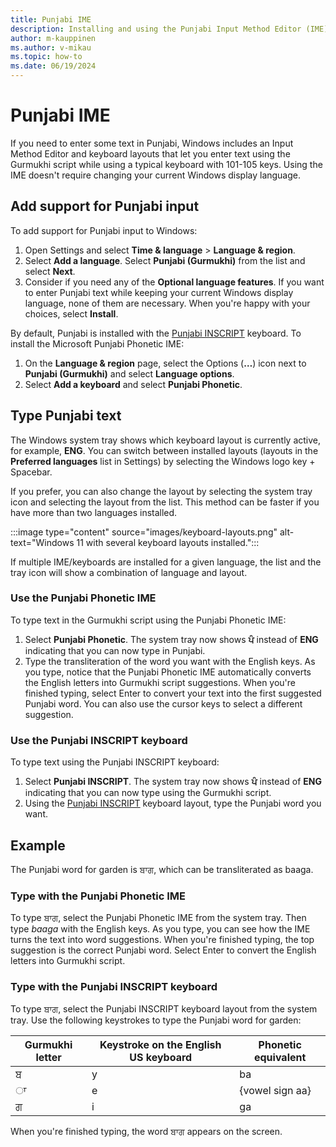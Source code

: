 ```yaml
---
title: Punjabi IME
description: Installing and using the Punjabi Input Method Editor (IME)
author: m-kauppinen
ms.author: v-mikau
ms.topic: how-to
ms.date: 06/19/2024
---
```


# Punjabi IME

If you need to enter some text in Punjabi, Windows includes an Input Method Editor and keyboard layouts that let you enter text using the Gurmukhi script while using a typical keyboard with 101-105 keys. Using the IME doesn't require changing your current Windows display language.

## Add support for Punjabi input

To add support for Punjabi input to Windows:

1. Open Settings and select **Time & language** > **Language & region**.
1. Select **Add a language**. Select **Punjabi (Gurmukhi)** from the list and select **Next**.
1. Consider if you need any of the **Optional language features**. If you want to enter Punjabi text while keeping your current Windows display language, none of them are necessary. When you're happy with your choices, select **Install**.

By default, Punjabi is installed with the [Punjabi INSCRIPT](../keyboards/kbdinpun.md) keyboard. To install the Microsoft Punjabi Phonetic IME:

1. On the **Language & region** page, select the Options (**…**) icon next to **Punjabi (Gurmukhi)** and select **Language options**.
1. Select **Add a keyboard** and select **Punjabi Phonetic**.

## Type Punjabi text

The Windows system tray shows which keyboard layout is currently active, for example, **ENG**. You can switch between installed layouts (layouts in the **Preferred languages** list in Settings) by selecting the Windows logo key + Spacebar.

If you prefer, you can also change the layout by selecting the system tray icon and selecting the layout from the list. This method can be faster if you have more than two languages installed.

:::image type="content" source="images/keyboard-layouts.png" alt-text="Windows 11 with several keyboard layouts installed.":::

If multiple IME/keyboards are installed for a given language, the list and the tray icon will show a combination of language and layout.

### Use the Punjabi Phonetic IME

To type text in the Gurmukhi script using the Punjabi Phonetic IME:

1. Select **Punjabi Phonetic**. The system tray now shows **ਪੰ** instead of **ENG** indicating that you can now type in Punjabi.
1. Type the transliteration of the word you want with the English keys. As you type, notice that the Punjabi Phonetic IME automatically converts the English letters into Gurmukhi script suggestions. When you're finished typing, select Enter to convert your text into the first suggested Punjabi word. You can also use the cursor keys to select a different suggestion.

### Use the Punjabi INSCRIPT keyboard

To type text using the Punjabi INSCRIPT keyboard:

1. Select **Punjabi INSCRIPT**. The system tray now shows **ਪੰ** instead of **ENG** indicating that you can now type using the Gurmukhi script.
1. Using the [Punjabi INSCRIPT](../keyboards/kbdinpun.md) keyboard layout, type the Punjabi word you want.

## Example

The Punjabi word for garden is ਬਾਗ, which can be transliterated as baaga.

### Type with the Punjabi Phonetic IME

To type ਬਾਗ, select the Punjabi Phonetic IME from the system tray. Then type *baaga* with the English keys. As you type, you can see how the IME turns the text into word suggestions. When you're finished typing, the top suggestion is the correct Punjabi word. Select Enter to convert the English letters into Gurmukhi script.

### Type with the Punjabi INSCRIPT keyboard

To type ਬਾਗ, select the Punjabi INSCRIPT keyboard layout from the system tray. Use the following keystrokes to type the Punjabi word for garden:

| Gurmukhi letter | Keystroke on the English US keyboard | Phonetic equivalent |
|-----------------|--------------------------------------|---------------------|
| ਬ | y | ba |
| ◌ਾ | e | {vowel sign aa} |
| ਗ | i | ga |

When you're finished typing, the word ਬਾਗ appears on the screen.
